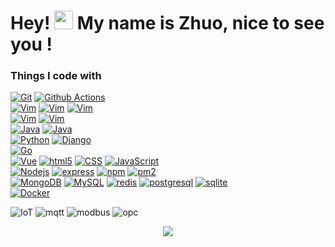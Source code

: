 <h1>Hey! <img src="https://emojis.slackmojis.com/emojis/images/1643514596/5999/meow_party.gif" width="30" />
  My name is Zhuo, nice to see you !</h1>
<h3>Things I code with</h3>

<p>
  <!--git--><a href="https://git-scm.com/"><img alt="Git" src="https://img.shields.io/badge/-Git-F54D27?logo=Git&logoColor=white"/></a>
  <!--Github Actions--><a href="https://docs.github.com/free-pro-team@latest/actions"><img alt="Github Actions" src="https://img.shields.io/badge/-Github Actions-2088FF?logo=github-actions&logoColor=white"/></a>  
  <!-- --><br>
  <!--linux--><a href="https://www.linux.org/"><img alt="Vim" src="https://img.shields.io/badge/-linux-FCC624?logo=linux&logoColor=white"/></a>
  <!--centos--><a href="https://www.centos.org/"><img alt="Vim" src="https://img.shields.io/badge/-centos-262577?logo=centos&logoColor=white"/></a>
  <!--Rocky Linux--><a href="https://www.rockylinux.org/"><img alt="Vim" src="https://img.shields.io/badge/-Rocky Linux-10B981?logo=Rocky Linux&logoColor=white"/></a>
  <!-- --><br>
  <!--Markdown--><a href="https://www.markdownguide.org/"><img alt="Vim" src="https://img.shields.io/badge/-Markdown-000000?logo=Markdown&logoColor=white"/></a>
  <!--vim--><a href="https://www.vim.org/"><img alt="Vim" src="https://img.shields.io/badge/-Vim-019733?logo=Vim&logoColor=white&style="/></a>
  <!-- --><br>
  <!--java--><a href="https://www.java.com/"><img alt="Java" src="https://img.shields.io/badge/-Java-000000?logo=Java&logoColor=white"/></a>
  <!--Spring Boot--><a href="https://spring.io/"><img alt="Java" src="https://img.shields.io/badge/-Spring Boot-6DB33F?logo=Spring Boot&logoColor=white"/></a>
  <!-- --><br>
  <!--python--><a href="https://www.python.org/"><img alt="Python" src="https://img.shields.io/badge/-Python-3776AB?logo=Python&logoColor=white"/></a>
  <!--django--><a href="https://www.djangoproject.com/"><img alt="Django" src="https://img.shields.io/badge/-Django-092E20?logo=Django&logoColor=white"/></a>
  <!-- --><br>
  <!--golang--><a href="https://golang.org/"><img alt="Go" src="https://img.shields.io/badge/-Go-00ACD7?logo=go&logoColor=white"/></a>
  <!-- --><br>
  <!--vue--><a href="https://vuejs.org/"><img alt="Vue" src="https://img.shields.io/badge/-Vue-42B983?&logo=vue.js&logoColor=white"/></a>
  <!--html5--><a href="https://developer.mozilla.org/en-US/docs/Web/Guide/HTML/HTML5"><img alt="html5" src="https://img.shields.io/badge/-html5-E44D26?logo=html5&logoColor=white"/></a>
  <!--CSS--><a href="https://developer.mozilla.org/docs/Archive/CSS3"><img alt="CSS" src="https://img.shields.io/badge/-CSS-1672B6?logo=CSS3&logoColor=white"/></a>
  <!--JavaScript--><a href="https://developer.mozilla.org/docs/Web/JavaScript"><img alt="JavaScript" src="https://img.shields.io/badge/-JavaScript-F7DF1E?logo=JavaScript&logoColor=white"/></a>
  <!-- --><br>
  <!--Nodejs--><a href="https://nodejs.org/"><img alt="Nodejs" src="https://img.shields.io/badge/-Nodejs-43853D?logo=Node.js&logoColor=white"/></a>
  <!--express--><a href="http://expressjs.com"><img alt="express" src="https://img.shields.io/badge/-express-000000?logo=express&logoColor=white"/></a>
  <!--npm--><a href="https://www.npmjs.com"><img alt="npm" src="https://img.shields.io/badge/-npm-CB3837?logo=npm&logoColor=white"/></a>
  <!--pm2--><a href="https://pm2.io"><img alt="pm2" src="https://img.shields.io/badge/-pm2-2B037A?logo=pm2&logoColor=white"/></a>
  <!-- --><br>
  <!--MongoDB--><a href="https://www.mongodb.com/"><img alt="MongoDB" src="https://img.shields.io/badge/-MongoDB-14AA52?logo=mongodb&logoColor=white"/></a>
  <!--MySQL--><a href="https://dev.mysql.com/"><img alt="MySQL" src="https://img.shields.io/badge/-MySQL-4579A1?logo=MySQL&logoColor=white"/></a>
  <!--redis--><a href="https://redis.io/"><img alt="redis" src="https://img.shields.io/badge/-redis-DC382D?logo=redis&logoColor=white"/></a>
  <!--postgresql--><a href="https://www.postgresql.org/"><img alt="postgresql" src="https://img.shields.io/badge/-postgresql-4169E1?logo=postgresql&logoColor=white"/></a>
  <!--sqlite--><a href="https://www.sqlite.org/"><img alt="sqlite" src="https://img.shields.io/badge/-sqlite-003B57?logo=sqlite&logoColor=white"/></a>
  <!-- --><br>
  <!--Kubernetes--><!-- <a href="https://kubernetes.io/"><img alt="Kubernetes" src="https://img.shields.io/badge/-Kubernetes-326CE5?logo=Kubernetes&logoColor=white"/></a> -->
  <!--Docker--><a href="https://www.docker.com/"><img alt="Docker" src="https://img.shields.io/badge/-Docker-2496ED?logo=Docker&logoColor=white"/></a>
</p>
<p>
  <img alt="IoT" src="https://img.shields.io/badge/%E7%89%A9%E8%81%94%E7%BD%91-IoT-blue"/>
  <img alt="mqtt" src="https://img.shields.io/badge/-mqtt-42B983"/>
  <img alt="modbus" src="https://img.shields.io/badge/-modbus-orange"/>
  <img alt="opc" src="https://img.shields.io/badge/-opc.ua-red"/>
  
</p>
<p align="center">
  <a href="https://github.com/hezhuozhuo">
    <img src="https://github-readme-stats.vercel.app/api?username=hezhuozhuo&show_icons=true&theme=buefy" />
  </a>
</p>


